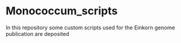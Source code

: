 # Monococcum_scripts
In this repository some custom scripts used for the Einkorn genome publication are deposited
